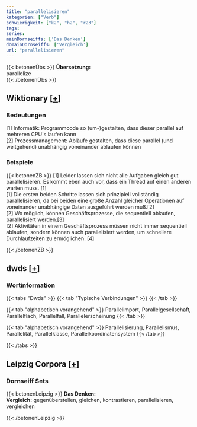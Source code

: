 ```yaml
---
title: "parallelisieren"
kategorien: ["Verb"]
schwierigkeit: ["k2", "h2", "r23"]
tags:
series:
mainDornseiffs: ['Das Denken']
domainDornseiffs: ['Vergleich']
url: "parallelisieren"
---
```


{{< betonenÜbs >}}
**Übersetzung:**  
parallelize  
{{< /betonenÜbs >}}

## Wiktionary [[+](https://de.wiktionary.org/wiki/parallelisieren)]

### Bedeutungen
[1] Informatik: Programmcode so (um-)gestalten, dass dieser parallel auf mehreren CPU's laufen kann  
[2] Prozessmanagement: Abläufe gestalten, dass diese parallel (und weitgehend) unabhängig voneinander ablaufen können  

### Beispiele
{{< betonenZB >}}
[1] Leider lassen sich nicht alle Aufgaben gleich gut parallelisieren. Es kommt eben auch vor, dass ein Thread auf einen anderen warten muss. [1]  
[1] Die ersten beiden Schritte lassen sich prinzipiell vollständig parallelisieren, da bei beiden eine große Anzahl gleicher Operationen auf voneinander unabhängige Daten ausgeführt werden muß.[2]  
[2] Wo möglich, können Geschäftsprozesse, die sequentiell ablaufen, parallelisiert werden.[3]  
[2] Aktivitäten in einem Geschäftsprozess müssen nicht immer sequentiell ablaufen, sondern können auch parallelisiert werden, um schnellere Durchlaufzeiten zu ermöglichen. [4]  

{{< /betonenZB >}}


## dwds [[+](https://www.dwds.de/wb/parallelisieren)]

### Wortinformation
{{< tabs "Dwds" >}}
{{< tab "Typische Verbindungen" >}}
{{< /tab >}}

{{< tab "alphabetisch vorangehend" >}}
Parallelimport, Parallelgesellschaft, Parallelflach, Parallelfall, Parallelerscheinung
{{< /tab >}}

{{< tab "alphabetisch vorangehend" >}}
Parallelisierung, Parallelismus, Parallelität, Parallelklasse, Parallelkoordinatensystem
{{< /tab >}}

{{< /tabs >}}

## Leipzig Corpora [[+](https://corpora.uni-leipzig.de/en/res?word=parallelisieren&corpusId=deu_newscrawl-public_2018)]

### Dornseiff Sets
{{< betonenLeipzig >}}
**Das Denken:**  
**Vergleich:** gegenüberstellen, gleichen, kontrastieren, parallelisieren, vergleichen  

{{< /betonenLeipzig >}}

